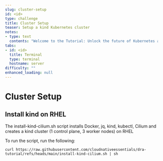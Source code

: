```yaml
---
slug: cluster-setup
id: <id>
type: challenge
title: Cluster Setup
teaser: Setup a kind Kubernetes cluster
notes:
- type: text
  contents: "Welcome to the Tutorial: Unlock the future of Kubernetes and accelerators (and all specialized hardware) with Dynamic Resource Allocation.\n\nWe will setup a Kubernete Cluster, use the Dynamic Resource Allocation feature to maximize GPU workloads."
tabs:
- id: <id>
  title: Terminal
  type: terminal
  hostname: server
difficulty: ""
enhanced_loading: null
---
```

# Cluster Setup

## Install kind on RHEL 

The install-kind-cilium.sh script installs Docker, jq, kind, kubectl, Cilium and creates a kind cluster (1 control plane, 3 worker nodes) on RHEL

To run the script, run the following:

```shell
curl https://raw.githubusercontent.com/cloudnativeessentials/dra-tutorial/refs/heads/main/install-kind-cilium.sh | sh
```

